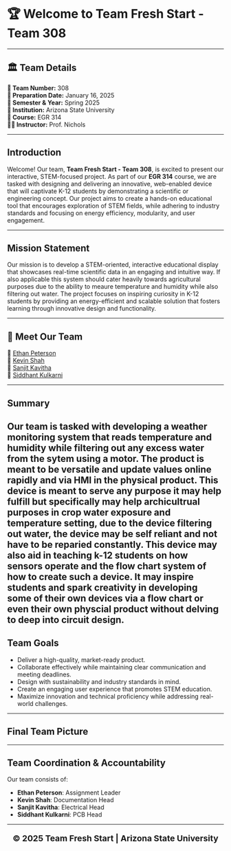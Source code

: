 # 🏆 **Welcome to Team Fresh Start - Team 308**

---

## 🏛 **Team Details**
**🔢 Team Number:** 308  
**📅 Preparation Date:** January 16, 2025  
**📆 Semester & Year:** Spring 2025  
**🏫 Institution:** Arizona State University  
**📖 Course:** EGR 314  
**👨‍🏫 Instructor:** Prof. Nichols  

---

## Introduction  
Welcome! Our team, **Team Fresh Start - Team 308**, is excited to present our interactive, STEM-focused project. As part of our **EGR 314** course, we are tasked with designing and delivering an innovative, web-enabled device that will captivate K-12 students by demonstrating a scientific or engineering concept. Our project aims to create a hands-on educational tool that encourages exploration of STEM fields, while adhering to industry standards and focusing on energy efficiency, modularity, and user engagement.

---

## Mission Statement  
Our mission is to develop a STEM-oriented, interactive educational display that showcases real-time scientific data in an engaging and intuitive way. If also applicable this system should cater heavily towards agricultural purposes due to the ability to meaure temperature and humidity while also filtering out water. The project focuses on inspiring curiosity in K-12 students by providing an energy-efficient and scalable solution that fosters learning through innovative design and functionality.

---

## 👥 **Meet Our Team**  
🔹 [Ethan Peterson](https://ejpete10.github.io/test_Datasheet.github.io/)  
🔹 [Kevin Shah](https://kshah79.github.io/kshah79/)  
🔹 [Sanjit Kavitha](http://sanjitsk.github.io)  
🔹 [Siddhant Kulkarni](https://smkulka6.github.io/smkulka6/Individual%20Schematic/)  

---
## Summary

Our team is tasked with developing a weather monitoring system that reads temperature and humidity while filtering out any excess water from the sytem using a motor. The product is meant to be versatile and update values online rapidly and via HMI in the physical product. This device is meant to serve any purpose it may help fulfill but specifically may help archicultrual purposes in crop water exposure and temperature setting, due to the device filtering out water, the device may be self reliant and not have to be reparied constantly. This device may also aid in teaching k-12 students on how sensors operate and the flow chart system of how to create such a device. It may inspire students and spark creativity in developing some of their own devices via a flow chart or even their own physcial product without delving to deep into circuit design.
---

## Team Goals  
- Deliver a high-quality, market-ready product.  
- Collaborate effectively while maintaining clear communication and meeting deadlines.  
- Design with sustainability and industry standards in mind.  
- Create an engaging user experience that promotes STEM education.  
- Maximize innovation and technical proficiency while addressing real-world challenges.

---

## Final Team Picture



---

## Team Coordination & Accountability  
Our team consists of:  
- **Ethan Peterson**: Assignment Leader  
- **Kevin Shah**: Documentation Head  
- **Sanjit Kavitha**: Electrical Head  
- **Siddhant Kulkarni**: PCB Head

---

<p align="center" style="font-size: 1.2rem; font-weight: bold;">
© 2025 Team Fresh Start | Arizona State University
</p>


